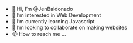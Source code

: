 - 👋 Hi, I’m @JenBaldonado
- 👀 I’m interested in Web Development
- 🌱 I’m currently learning Javascript
- 💞️ I’m looking to collaborate on making websites
- 📫 How to reach me ...

<!---
JenBaldonado/JenBaldonado is a ✨ special ✨ repository because its `README.md` (this file) appears on your GitHub profile.
You can click the Preview link to take a look at your changes.
--->
